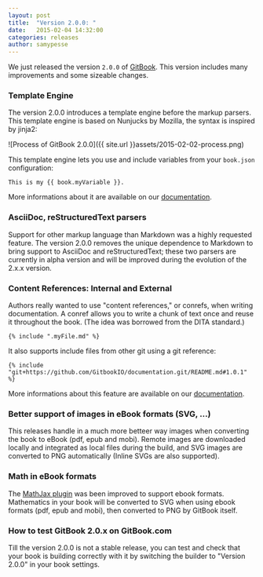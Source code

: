```yaml
---
layout: post
title:  "Version 2.0.0: "
date:   2015-02-04 14:32:00
categories: releases
author: samypesse
---
```


We just released the version `2.0.0` of [GitBook](https://github.com/GitbookIO/gitbook). This version includes many improvements and some sizeable changes.

<!-- more -->

### Template Engine

The version 2.0.0 introduces a template engine before the markup parsers. This template engine is based on Nunjucks by Mozilla, the syntax is inspired by jinja2:

![Process of GitBook 2.0.0]({{ site.url }}assets/2015-02-02-process.png)


This template engine lets you use and include variables from your `book.json` configuration:

```
This is my {{ book.myVariable }}.
```

More informations about it are available on our [documentation](http://help.gitbook.io).

### AsciiDoc, reStructuredText parsers

Support for other markup language than Markdown was a highly requested feature. The version 2.0.0 removes the unique dependence to Markdown to bring support to AsciiDoc and reStructuredText; these two parsers are currently in alpha version and will be improved during the evolution of the 2.x.x version.

### Content References: Internal and External

Authors really wanted to use "content references," or conrefs, when writing documentation. A conref allows you to write a chunk of text once and reuse it throughout the book. (The idea was borrowed from the DITA standard.)

```
{% include ".myFile.md" %}
```

It also supports include files from other git using a git reference:

```
{% include "git+https://github.com/GitbookIO/documentation.git/README.md#1.0.1" %}
```

More informations about this feature are available on our [documentation]().

### Better support of images in eBook formats (SVG, ...)

This releases handle in a much more betteer way images when converting the book to eBook (pdf, epub and mobi). Remote images are downloaded locally and integrated as local files during the build, and SVG images are converted to PNG automatically (Inline SVGs are also supported).

### Math in eBook formats

The [MathJax plugin](https://github.com/GitbookIO/plugin-mathjax) was been improved to support ebook formats. Mathematics in your book will be converted to SVG when using ebook formats (pdf, epub and mobi), then converted to PNG by GitBook itself.

### How to test GitBook 2.0.x on GitBook.com

Till the version 2.0.0 is not a stable release, you can test and check that your book is building correctly with it by switching the builder to "Version 2.0.0" in your book settings.

